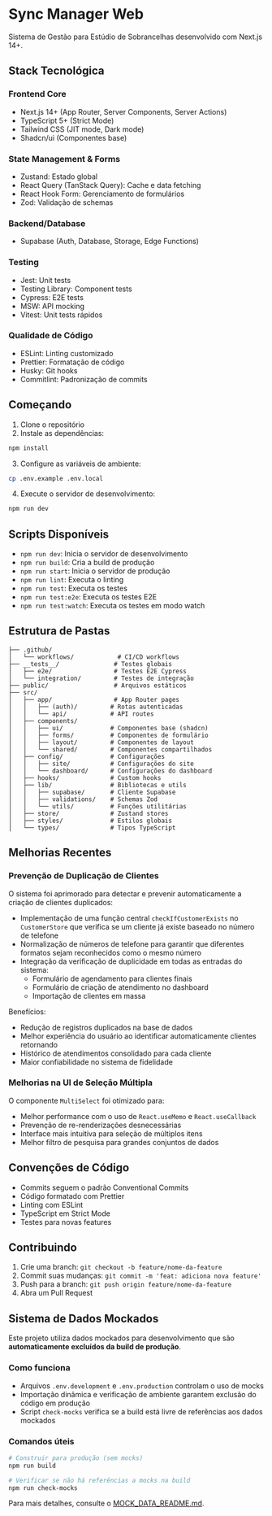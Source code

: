 # Sync Manager Web

Sistema de Gestão para Estúdio de Sobrancelhas desenvolvido com Next.js 14+.

## Stack Tecnológica

### Frontend Core

- Next.js 14+ (App Router, Server Components, Server Actions)
- TypeScript 5+ (Strict Mode)
- Tailwind CSS (JIT mode, Dark mode)
- Shadcn/ui (Componentes base)

### State Management & Forms

- Zustand: Estado global
- React Query (TanStack Query): Cache e data fetching
- React Hook Form: Gerenciamento de formulários
- Zod: Validação de schemas

### Backend/Database

- Supabase (Auth, Database, Storage, Edge Functions)

### Testing

- Jest: Unit tests
- Testing Library: Component tests
- Cypress: E2E tests
- MSW: API mocking
- Vitest: Unit tests rápidos

### Qualidade de Código

- ESLint: Linting customizado
- Prettier: Formatação de código
- Husky: Git hooks
- Commitlint: Padronização de commits

## Começando

1. Clone o repositório
2. Instale as dependências:

```bash
npm install
```

3. Configure as variáveis de ambiente:

```bash
cp .env.example .env.local
```

4. Execute o servidor de desenvolvimento:

```bash
npm run dev
```

## Scripts Disponíveis

- `npm run dev`: Inicia o servidor de desenvolvimento
- `npm run build`: Cria a build de produção
- `npm run start`: Inicia o servidor de produção
- `npm run lint`: Executa o linting
- `npm run test`: Executa os testes
- `npm run test:e2e`: Executa os testes E2E
- `npm run test:watch`: Executa os testes em modo watch

## Estrutura de Pastas

```
├── .github/
│   └── workflows/            # CI/CD workflows
├── __tests__/               # Testes globais
│   ├── e2e/                 # Testes E2E Cypress
│   └── integration/         # Testes de integração
├── public/                  # Arquivos estáticos
├── src/
│   ├── app/                 # App Router pages
│   │   ├── (auth)/         # Rotas autenticadas
│   │   └── api/            # API routes
│   ├── components/
│   │   ├── ui/             # Componentes base (shadcn)
│   │   ├── forms/          # Componentes de formulário
│   │   ├── layout/         # Componentes de layout
│   │   └── shared/         # Componentes compartilhados
│   ├── config/             # Configurações
│   │   ├── site/           # Configurações do site
│   │   └── dashboard/      # Configurações do dashboard
│   ├── hooks/              # Custom hooks
│   ├── lib/                # Bibliotecas e utils
│   │   ├── supabase/       # Cliente Supabase
│   │   ├── validations/    # Schemas Zod
│   │   └── utils/          # Funções utilitárias
│   ├── store/              # Zustand stores
│   ├── styles/             # Estilos globais
│   └── types/              # Tipos TypeScript
```

## Melhorias Recentes

### Prevenção de Duplicação de Clientes

O sistema foi aprimorado para detectar e prevenir automaticamente a criação de clientes duplicados:

- Implementação de uma função central `checkIfCustomerExists` no `CustomerStore` que verifica se um cliente já existe baseado no número de telefone
- Normalização de números de telefone para garantir que diferentes formatos sejam reconhecidos como o mesmo número
- Integração da verificação de duplicidade em todas as entradas do sistema:
  - Formulário de agendamento para clientes finais
  - Formulário de criação de atendimento no dashboard
  - Importação de clientes em massa

Benefícios:

- Redução de registros duplicados na base de dados
- Melhor experiência do usuário ao identificar automaticamente clientes retornando
- Histórico de atendimentos consolidado para cada cliente
- Maior confiabilidade no sistema de fidelidade

### Melhorias na UI de Seleção Múltipla

O componente `MultiSelect` foi otimizado para:

- Melhor performance com o uso de `React.useMemo` e `React.useCallback`
- Prevenção de re-renderizações desnecessárias
- Interface mais intuitiva para seleção de múltiplos itens
- Melhor filtro de pesquisa para grandes conjuntos de dados

## Convenções de Código

- Commits seguem o padrão Conventional Commits
- Código formatado com Prettier
- Linting com ESLint
- TypeScript em Strict Mode
- Testes para novas features

## Contribuindo

1. Crie uma branch: `git checkout -b feature/nome-da-feature`
2. Commit suas mudanças: `git commit -m 'feat: adiciona nova feature'`
3. Push para a branch: `git push origin feature/nome-da-feature`
4. Abra um Pull Request

## Sistema de Dados Mockados

Este projeto utiliza dados mockados para desenvolvimento que são **automaticamente excluídos da build de produção**.

### Como funciona

- Arquivos `.env.development` e `.env.production` controlam o uso de mocks
- Importação dinâmica e verificação de ambiente garantem exclusão do código em produção
- Script `check-mocks` verifica se a build está livre de referências aos dados mockados

### Comandos úteis

```bash
# Construir para produção (sem mocks)
npm run build

# Verificar se não há referências a mocks na build
npm run check-mocks
```

Para mais detalhes, consulte o [MOCK_DATA_README.md](./MOCK_DATA_README.md).
